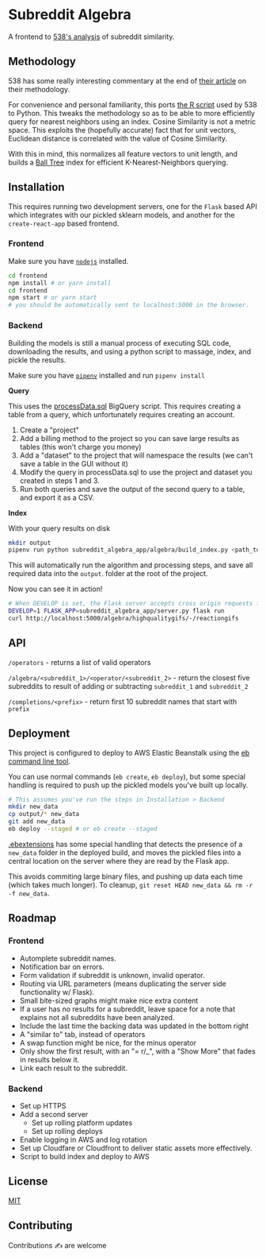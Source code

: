 # Subreddit Algebra
A frontend to [538's analysis](https://fivethirtyeight.com/features/dissecting-trumps-most-rabid-online-following) of subreddit similarity.

## Methodology
538 has some really interesting commentary at the end of [their article](https://fivethirtyeight.com/features/dissecting-trumps-most-rabid-online-following/) on their methodology.

For convenience and personal familiarity, this ports [the R script](https://github.com/fivethirtyeight/data/blob/master/subreddit-algebra/processData.sql) used by 538 to Python. This tweaks the methodology so as to be able to more efficiently query for nearest neighbors using an index. Cosine Similarity is not a metric space. This exploits the (hopefully accurate) fact that for unit vectors, Euclidean distance is correlated with the value of Cosine Similarity.

With this in mind, this normalizes all feature vectors to unit length, and builds a [Ball Tree](http://scikit-learn.org/stable/modules/generated/sklearn.neighbors.BallTree.html#sklearn.neighbors.BallTree) index for efficient K-Nearest-Neighbors querying.

## Installation
This requires running two development servers, one for the `Flask` based API which integrates with our pickled sklearn models, and another for the `create-react-app` based frontend.

### Frontend
Make sure you have [`nodejs`](https://github.com/creationix/nvm/) installed.

```bash
cd frontend
npm install # or yarn install
cd frontend
npm start # or yarn start
# you should be automatically sent to localhost:5000 in the browser.
```


### Backend
Building the models is still a manual process of executing SQL code, downloading the results, and using a python script to massage, index, and pickle the results.

Make sure you have [`pipenv`](http://docs.pipenv.org/en/latest/) installed and run `pipenv install`

**Query**

This uses the [processData.sql](bigquery/processData.sql) BigQuery script. This requires creating a table from a query, which unfortunately requires creating an account.

1. Create a "project"
2. Add a billing method to the project so you can save large results as tables (this won't charge you money)
3. Add a "dataset" to the project that will namespace the results (we can't save a table in the GUI without it)
4. Modify the query in processData.sql to use the project and dataset you created in steps 1 and 3.
5. Run both queries and save the output of the second query to a table, and export it as a CSV.

**Index**

With your query results on disk

```bash
mkdir output
pipenv run python subreddit_algebra_app/algebra/build_index.py <path_to_table_csv>
```

This will automatically run the algorithm and processing steps, and save all required data into the `output`. folder at the root of the project.

Now you can see it in action!
```bash
# When DEVELOP is set, the Flask server accepts cross origin requests from the create-react-app frontend server.
DEVELOP=1 FLASK_APP=subreddit_algebra_app/server.py flask run
curl http://localhost:5000/algebra/highqualitygifs/-/reactiongifs
```

## API
`/operators` - returns a list of valid operators

`/algebra/<subreddit_1>/<operator/<subreddit_2>` - return the closest five subreddits to result of adding or subtracting `subreddit_1` and `subreddit_2`

`/completions/<prefix>` - return first 10 subreddit names that start with `prefix`

## Deployment
This project is configured to deploy to AWS Elastic Beanstalk using the [eb command line tool](http://docs.aws.amazon.com/elasticbeanstalk/latest/dg/eb-cli3.html).

You can use normal commands (`eb create`, `eb deploy`), but some special handling is required to push up the pickled models you've built up locally.

```bash
# This assumes you've run the steps in Installation > Backend
mkdir new_data
cp output/* new_data
git add new_data
eb deploy --staged # or eb create --staged
```

[.ebextensions](.ebextensions/00_main.config) has some special handling that detects the presence of a `new_data` folder in the deployed build, and moves the pickled files into a central location on the server where they are read by the Flask app.

This avoids commiting large binary files, and pushing up data each time (which takes much longer). To cleanup, `git reset HEAD new_data && rm -r -f new_data`.

## Roadmap

### Frontend
* Automplete subreddit names.
* Notification bar on errors.
* Form validation if subreddit is unknown, invalid operator.
* Routing via URL parameters (means duplicating the server side functionality w/ Flask).
* Small bite-sized graphs might make nice extra content
* If a user has no results for a subreddit, leave space for a note that explains not all subreddits have been analyzed.
* Include the last time the backing data was updated in the bottom right
* A "similar to" tab, instead of operators
* A swap function might be nice, for the minus operator
* Only show the first result, with an "= r/_", with a "Show More" that fades in results below it.
* Link each result to the subreddit.

### Backend
* Set up HTTPS
* Add a second server
  * Set up rolling platform updates
  * Set up rolling deploys
* Enable logging in AWS and log rotation
* Set up Cloudfare or Cloudfront to deliver static assets more effectively.
* Script to build index and deploy to AWS

## License
[MIT](LICENSE.md)

## Contributing
Contributions  ✍  are welcome
